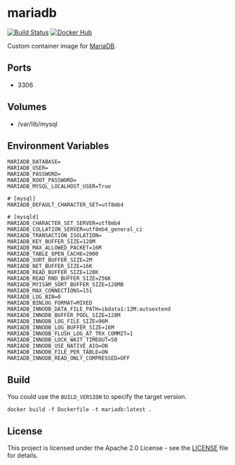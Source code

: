 # mariadb

[![Build Status](https://drone.owncloud.com/api/badges/owncloud-ops/mariadb/status.svg)](https://drone.owncloud.com/owncloud-ops/mariadb/)
[![Docker Hub](https://img.shields.io/badge/docker-latest-blue.svg?logo=docker&logoColor=white)](https://hub.docker.com/r/owncloudops/mariadb)

Custom container image for [MariaDB](https://mariadb.com/kb/en/documentation/).

## Ports

- 3306

## Volumes

- /var/lib/mysql

## Environment Variables

```Shell
MARIADB_DATABASE=
MARIADB_USER=
MARIADB_PASSWORD=
MARIADB_ROOT_PASSWORD=
MARIADB_MYSQL_LOCALHOST_USER=True

# [mysql]
MARIADB_DEFAULT_CHARACTER_SET=utf8mb4

# [mysqld]
MARIADB_CHARACTER_SET_SERVER=utf8mb4
MARIADB_COLLATION_SERVER=utf8mb4_general_ci
MARIADB_TRANSACTION_ISOLATION=
MARIADB_KEY_BUFFER_SIZE=128M
MARIADB_MAX_ALLOWED_PACKET=16M
MARIADB_TABLE_OPEN_CACHE=2000
MARIADB_SORT_BUFFER_SIZE=2M
MARIADB_NET_BUFFER_SIZE=16K
MARIADB_READ_BUFFER_SIZE=128K
MARIADB_READ_RND_BUFFER_SIZE=256K
MARIADB_MYISAM_SORT_BUFFER_SIZE=128MB
MARIADB_MAX_CONNECTIONS=151
MARIADB_LOG_BIN=0
MARIADB_BINLOG_FORMAT=MIXED
MARIADB_INNODB_DATA_FILE_PATH=ibdata1:12M:autoextend
MARIADB_INNODB_BUFFER_POOL_SIZE=128M
MARIADB_INNODB_LOG_FILE_SIZE=96M
MARIADB_INNODB_LOG_BUFFER_SIZE=16M
MARIADB_INNODB_FLUSH_LOG_AT_TRX_COMMIT=1
MARIADB_INNODB_LOCK_WAIT_TIMEOUT=50
MARIADB_INNODB_USE_NATIVE_AIO=ON
MARIADB_INNODB_FILE_PER_TABLE=ON
MARIADB_INNODB_READ_ONLY_COMPRESSED=OFF
```

## Build

You could use the `BUILD_VERSION` to specify the target version.

```Shell
docker build -f Dockerfile -t mariadb:latest .
```

## License

This project is licensed under the Apache 2.0 License - see the [LICENSE](https://github.com/owncloud-ops/mariadb/blob/main/LICENSE) file for details.
